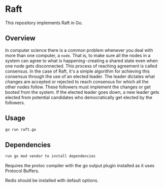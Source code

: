 # Raft 

This repository implements Raft in Go.

## Overview 

In computer science there is a common problem whenever you deal with more than one computer, a `node`.  That is, to make sure all the nodes in a system can agree to what is happening - creating a shared state even when one node gets disconnected. This process of reaching agreement is called consensus. In the case of Raft, it's a simple algorithm for achieving this consensus through the use of an elected leader. The leader dictates what changes are accepted or rejected to reach consensus for which all the other nodes follow. These followers must implement the changes or get booted from the system. If the elected leader goes down, a new leader gets elected from potential candidates who democratically get elected by the followers.

## Usage

```bash
go run raft.go
```

## Dependencies

```bash
run go mod vendor to install dependencies
```

Requires the protoc compiler with the go output plugin installed as it uses Protocol Buffers.

Redis should be installed with default options.